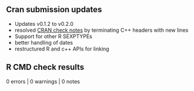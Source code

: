 ## Cran submission updates

* Updates v0.1.2 to v0.2.0
* resolved [CRAN check notes](https://cran.r-project.org/web/checks/check_results_jsonify.html) by terminating C++ headers with new lines
* Support for other R SEXPTYPEs
* better handling of dates
* restructured R and c++ APIs for linking

## R CMD check results

0 errors | 0 warnings | 0 notes
